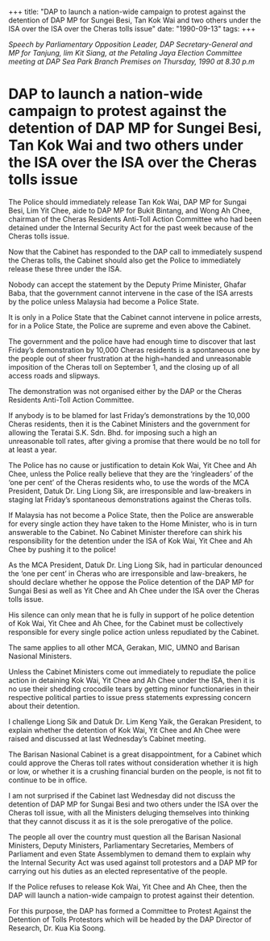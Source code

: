 +++ 
title: "DAP to launch a nation-wide campaign to protest against the detention of DAP MP for Sungei Besi, Tan Kok Wai and two others under the ISA over the ISA over the Cheras tolls issue"
date: "1990-09-13"
tags:
+++

_Speech by Parliamentary Opposition Leader, DAP Secretary-General and MP for Tanjung, lim Kit Siang, at the Petaling Jaya Election Committee meeting at DAP Sea Park Branch Premises on Thursday, 1990 at 8.30 p.m_
		
# DAP to launch a nation-wide campaign to protest against the detention of DAP MP for Sungei Besi, Tan Kok Wai and two others under the ISA over the ISA over the Cheras tolls issue

The Police should immediately release Tan Kok Wai, DAP MP for Sungai Besi, Lim Yit Chee, aide to DAP MP for Bukit Bintang, and Wong Ah Chee, chairman of the Cheras Residents Anti-Toll Action Committee who had been detained under the Internal Security Act for the past week because of the Cheras tolls issue.</u>

Now that the Cabinet has responded to the DAP call to immediately suspend the Cheras tolls, the Cabinet should also get the Police to immediately release these three under the ISA.

Nobody can accept the statement by the Deputy Prime Minister, Ghafar Baba, that the government cannot intervene in the case of the ISA arrests by the police unless Malaysia had become a Police State.

It is only in a Police State that the Cabinet cannot intervene in police arrests, for in a Police State, the Police are supreme and even above the Cabinet.

The government and the police have had enough time to discover that last Friday’s demonstration by 10,000 Cheras residents is a spontaneous one by the people out of sheer frustration at the high=handed and unreasonable imposition of the Cheras toll on September 1, and the closing up of all access roads and slipways.

The demonstration was not organised either by the DAP or the Cheras Residents Anti-Toll Action Committee.

If anybody is to be blamed for last Friday’s demonstrations by the 10,000 Cheras residents, then it is the Cabinet Ministers and the government for allowing the Teratai S.K. Sdn. Bhd. for imposing such a high an unreasonable toll rates, after giving a promise that there would be no toll for at least a year.

The Police has no cause or justification to detain Kok Wai, Yit Chee and Ah Chee, unless the Police really believe that they are the ‘ringleaders’ of the ‘one per cent’ of the Cheras residents who, to use the words of the MCA President, Datuk Dr. Ling Liong Sik, are irresponsible and law-breakers in staging lat Friday’s spontaneous demonstrations against the Cheras tolls.

If Malaysia has not become a Police State, then the Police are answerable for every single action they have taken to the Home Minister, who is in turn answerable to the Cabinet. No Cabinet Minister therefore can shirk his responsibility for the detention under the ISA of Kok Wai, Yit Chee and Ah Chee by pushing it to the police!

As the MCA President, Datuk Dr. Ling Liong Sik, had in particular denounced the ‘one per cent’ in Cheras who are irresponsible and law-breakers, he should declare whether he oppose the Police detention of the DAP MP for Sungai Besi as well as Yit Chee and Ah Chee under the ISA over the Cheras tolls issue.

His silence can only mean that he is fully in support of he police detention of Kok Wai, Yit Chee and Ah Chee, for the Cabinet must be collectively responsible for every single police action unless repudiated by the Cabinet.

The same applies to all other MCA, Gerakan, MIC, UMNO and Barisan Nasional Ministers.

Unless the Cabinet Ministers come out immediately to repudiate the police action in detaining Kok Wai, Yit Chee and Ah Chee under the ISA, then it is no use their shedding crocodile tears by getting minor functionaries in their respective political parties to issue press statements expressing concern about their detention.

I challenge Liong Sik and Datuk Dr. Lim Keng Yaik, the Gerakan President, to explain whether the detention of Kok Wai, Yit Chee and Ah Chee were raised and discussed at last Wednesday’s Cabinet meeting.

The Barisan Nasional Cabinet is a great disappointment, for a Cabinet which could approve the Cheras toll rates without consideration whether it is high or low, or whether it is a crushing financial burden on the people, is not fit to continue to be in office.

I am not surprised if the Cabinet last Wednesday did not discuss the detention of DAP MP for Sungai Besi and two others under the ISA over the Cheras toll issue, with all the Ministers deluging themselves into thinking that they cannot discuss it as it is the sole prerogative of the police.

The people all over the country must question all the Barisan Nasional Ministers, Deputy Ministers, Parliamentary Secretaries, Members of Parliament and even State Assemblymen to demand them to explain why the Internal Security Act was used against toll protestors and a DAP MP for carrying out his duties as an elected representative of the people.

If the Police refuses to release Kok Wai, Yit Chee and Ah Chee, then the DAP will launch a nation-wide campaign to protest against their detention.

For this purpose, the DAP has formed a Committee to Protest Against the Detention of Tolls Protestors which will be headed by the DAP Director of Research, Dr. Kua Kia Soong.
 

